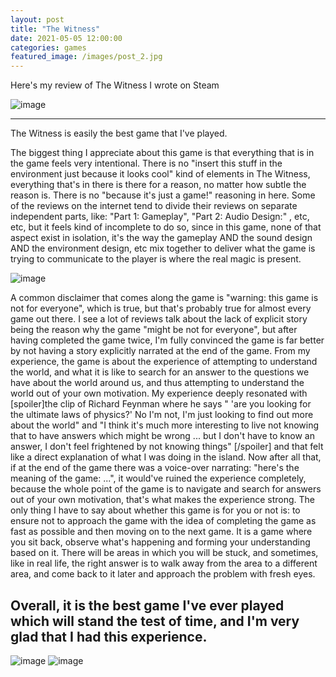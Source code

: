 ```yaml
---
layout: post
title: "The Witness"
date: 2021-05-05 12:00:00
categories: games
featured_image: /images/post_2.jpg
---
```


Here's my review of The Witness I wrote on Steam

![image](https://rudranilbasu.github.io/blog_v2/images/witness_1.jpg)

---
The Witness is easily the best game that I've played.

The biggest thing I appreciate about this game is that everything that is in the game feels very intentional. There is no "insert this stuff in the environment just because it looks cool" kind of elements in The Witness, everything that's in there is there for a reason, no matter how subtle the reason is. There is no "because it's just a game!" reasoning in here. Some of the reviews on the internet tend to divide their reviews on separate independent parts, like: "Part 1: Gameplay", "Part 2: Audio Design:" , etc, etc, but it feels kind of incomplete to do so, since in this game, none of that aspect exist in isolation, it's the way the gameplay AND the sound design AND the environment design, etc mix together to deliver what the game is trying to communicate to the player is where the real magic is present.

![image](https://rudranilbasu.github.io/blog_v2/images/witness_2.jpg)

A common disclaimer that comes along the game is "warning: this game is not for everyone", which is true, but that's probably true for almost every game out there. I see a lot of reviews talk about the lack of explicit story being the reason why the game "might be not for everyone", but after having completed the game twice, I'm fully convinced the game is far better by not having a story explicitly narrated at the end of the game. From my experience, the game is about the experience of attempting to understand the world, and what it is like to search for an answer to the questions we have about the world around us, and thus attempting to understand the world out of your own motivation. My experience deeply resonated with [spoiler]the clip of Richard Feynman where he says " 'are you looking for the ultimate laws of physics?' No I'm not, I'm just looking to find out more about the world" and "I think it's much more interesting to live not knowing that to have answers which might be wrong ... but I don't have to know an answer, I don't feel frightened by not knowing things" [/spoiler] and that felt like a direct explanation of what I was doing in the island. Now after all that, if at the end of the game there was a voice-over narrating: "here's the meaning of the game: ...", it would've ruined the experience completely, because the whole point of the game is to navigate and search for answers out of your own motivation, that's what makes the experience strong. The only thing I have to say about whether this game is for you or not is: to ensure not to approach the game with the idea of completing the game as fast as possible and then moving on to the next game. It is a game where you sit back, observe what's happening and forming your understanding based on it. There will be areas in which you will be stuck, and sometimes, like in real life, the right answer is to walk away from the area to a different area, and come back to it later and approach the problem with fresh eyes.

Overall, it is the best game I've ever played which will stand the test of time, and I'm very glad that I had this experience.
---

![image](https://rudranilbasu.github.io/blog_v2/images/witness_sand_castle.jpg) ![image](https://rudranilbasu.github.io/blog_v2/images/Braid_fullart.jpg)